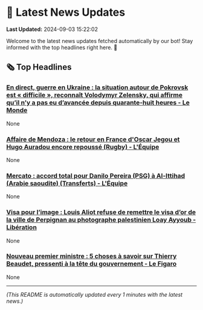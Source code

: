# 📰 Latest News Updates
**Last Updated:** 2024-09-03 15:22:02

Welcome to the latest news updates fetched automatically by our bot! Stay informed with the top headlines right here. 🚀

## 🗞️ Top Headlines

### [En direct, guerre en Ukraine : la situation autour de Pokrovsk est « difficile », reconnaît Volodymyr Zelensky, qui affirme qu’il n’y a pas eu d’avancée depuis quarante-huit heures - Le Monde](https://news.google.com/rss/articles/CBMixgJBVV95cUxPa3F1WENEUlBqOW8zdWxDSHdiRDlnNXZVLWN4YXVpX2tGSk94cGxnV1JtOWlTMnRLaTJSYktOeUdXdXk2TEt4SFB2UnpRSkcwWmt1MHJQUmVVc1l3T1ZvNDRtV3pCZHlXZ3ZLTkNndkNIaFBoR243TVJxa21XYzhJUjdmRlZWVTgtY1VNTGxtRjJNd1dkN1FaY1dyMGdtMVpCU3FMRF94cTV1alZwQTF6cFUwMVpxQmRaWDAwTjJQM2FsTzdPRHZSZlZrZW5WTXdSMWJlNHpuQmtZc3hQakpITjBVc1ZVMS1PYWhVZjRrZUN3Vmp1WU5US2JVaFExQnhwSlZWRHM1WDJNdU1kUi1zUjdqNEhlbDhhR3o1QjIteEZHbkZPZm5pVERVTUJ1WVlkM1kzNzczZDRWdHVERFc5S0Ztd2ZWQQ?oc=5)
None

### [Affaire de Mendoza : le retour en France d'Oscar Jegou et Hugo Auradou encore repoussé (Rugby) - L'Équipe](https://news.google.com/rss/articles/CBMizAFBVV95cUxQZDFvMHVVTUYyU19TQjBLOUh2TWRETXhLRDAtaXlYRDNrNTE0UzVYeVJQN0VacHFlNExDeEZSVnpLWGp6OWVqemVFZ0d1ejJjTlo3YWtabjl5bC1IQkFPYTExbDc1R1EzU1ltV2tnVUFlVGVYTGhFS2RST2ltdENzTFFPTlA4a1dpeDhiVzJ2Z1lUem5VVzl3VU5TaGVoMGJsRkt6ck5yb0duTER4RFNKczhiNThDbEV5Q0R5azdsVWYzUTUtWEExSDZOREs?oc=5)
None

### [Mercato : accord total pour Danilo Pereira (PSG) à Al-Ittihad (Arabie saoudite) (Transferts) - L'Équipe](https://news.google.com/rss/articles/CBMiuAFBVV95cUxPTjVBOE5MbHd2Z0hjQVc3VzZyTHFLYmZmck9aTW80M0kweHpWdzVtQzVFcUJKTWJKTFAyc29Oc0Zjak9xeUNTdWx4TVlCdVdEOTFQZGY3MFIwQkJtQ1BLZjVreWRyZG9halVSLW5fVGdTc25jRWFDdlloMnltTUR4ZFEwSzByQ0JOanFvd281QlVOZFJZWmk2aEZwTldHWEV3bXVuQlE0aUhPZkoxVnRmSXBHaHdaX01Q?oc=5)
None

### [Visa pour l’image : Louis Aliot refuse de remettre le visa d’or de la ville de Perpignan au photographe palestinien Loay Ayyoub - Libération](https://news.google.com/rss/articles/CBMisAJBVV95cUxPN19oeHZ2UWtXbVYzWGhCRW9odWg3WEFwOHY1ejJTaFZTTHJTeFlKa3gyaFBrVUNodHR6TTlqek51UnBfdFEzRldKdlNlN0h5bkJhNXNoUUtISEp1R0hBQVJ5QzRkYlRnbEF2OWNDWEdIWUoydy1zR3pkazhKeXhjcTZ3VFQ1NUxiVzB4YnRKdEJSeU5ENzRQSUxWTTZ6T00ya1U5aGNkS0dtYmZUS1MySXFleXJKUk9fUzV5WXE1TzdsaUdEQ0l2Y2IwZVRENUppMUFTUWczMlhESTA1czZla2hna0xpWUxTVUlnS00yWjQ0UmJreGM2MUhvT1RndzBzUi0tb05yMGE5WDcwV19rcmlreWVZOTh5MUUyNWFsODV3ZmhSZlBrR2VSWVRkVldJ?oc=5)
None

### [Nouveau premier ministre : 5 choses à savoir sur Thierry Beaudet, pressenti à la tête du gouvernement - Le Figaro](https://news.google.com/rss/articles/CBMi2AFBVV95cUxORkdMQnpyRTlhYUpQOFNhcXBnSzcwNndwUUZ2ZDQ3ZVNxUmtLcHg5NnJKV3c2aEtiRkl6Q3hmSFBhMFd4YXhpWmlLR285WV93QnNFZEI1dGwxWENMYTRkc2FNQi14ZC10NnNvZ2RBZkVKT1VONWxaMVJZOVNpQnFnQWZEaWhMOGE3a1cxVGVOTkQ1bzhnUnhnWnBla01nVjk1dEZIeXV5andtLUNiNzV4MENaU2FyQ1o3TWJWYlV0b3FPckZNMDZOdlpqSHRKbWNiVWFHRWFzblU?oc=5)
None

---
*(This README is automatically updated every 1 minutes with the latest news.)*
